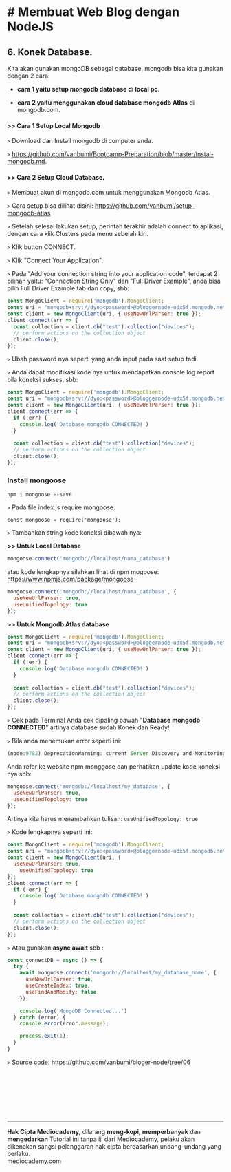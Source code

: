 # # Membuat Web Blog dengan NodeJS



## 6. Konek Database.

Kita akan gunakan mongoDB sebagai database, mongodb bisa kita gunakan dengan 2 cara:

* **cara 1 yaitu setup mongodb database di local pc**. 

* **cara 2 yaitu menggunakan cloud database mongodb Atlas** di mongodb.com.



#### >> Cara 1  Setup Local Mongodb

```>``` Download dan Install mongodb di computer anda.

```>``` https://github.com/vanbumi/Bootcamp-Preparation/blob/master/Instal-mongodb.md.



#### >> Cara 2 Setup Cloud Database.

```>``` Membuat akun di mongodb.com untuk menggunakan Mongodb Atlas.

```>``` Cara setup bisa dilihat disini: https://github.com/vanbumi/setup-mongodb-atlas

```>``` Setelah selesai lakukan setup, perintah terakhir adalah connect to aplikasi, dengan cara klik Clusters pada menu sebelah kiri.

```>``` Klik button CONNECT.

```>``` Klik "Connect Your Application".

```>``` Pada "Add your connection string into your application code", terdapat 2 pilihan yaitu: "Connection String Only" dan "Full Driver Example", anda bisa pilih Full Driver Example tab dan copy, sbb:

``` javascript
const MongoClient = require('mongodb').MongoClient;
const uri = "mongodb+srv://dyo:<password>@bloggernode-udx5f.mongodb.net/test?retryWrites=true&w=majority";
const client = new MongoClient(uri, { useNewUrlParser: true });
client.connect(err => {
  const collection = client.db("test").collection("devices");
  // perform actions on the collection object
  client.close();
});
```

```>``` Ubah password nya seperti yang anda input pada saat setup tadi.

```>``` Anda dapat modifikasi kode nya untuk mendapatkan console.log report bila koneksi sukses, sbb:

``` javascript
const MongoClient = require('mongodb').MongoClient;
const uri = "mongodb+srv://dyo:<password>@bloggernode-udx5f.mongodb.net/test?retryWrites=true&w=majority";
const client = new MongoClient(uri, { useNewUrlParser: true });
client.connect(err => {
  if (!err) {
    console.log('Database mongodb CONNECTED!')
  }
  
  const collection = client.db("test").collection("devices");
  // perform actions on the collection object
  client.close();
});
```



### Install mongoose

```
npm i mongoose --save
```

```>``` Pada file index.js require mongoose:

```
const mongoose = require('mongoose');
```

```>``` Tambahkan string kode koneksi dibawah nya:



**>> Untuk Local Database**

```javascript
mongoose.connect('mongodb://localhost/nama_database')
```

atau kode lengkapnya silahkan lihat di npm mogoose: https://www.npmjs.com/package/mongoose

```javascript
mongoose.connect('mongodb://localhost/nama_database', {
  useNewUrlParser: true,
  useUnifiedTopology: true
});
```



**>> Untuk Mongodb Atlas database**

```javascript
const MongoClient = require('mongodb').MongoClient;
const uri = "mongodb+srv://dyo:<password>@bloggernode-udx5f.mongodb.net/test?retryWrites=true&w=majority";
const client = new MongoClient(uri, { useNewUrlParser: true });
client.connect(err => {
  if (!err) {
    console.log('Database mongodb CONNECTED!')
  }
  
  const collection = client.db("test").collection("devices");
  // perform actions on the collection object
  client.close();
});
```



```>``` Cek pada Terminal Anda cek dipaling bawah "**Database mongodb CONNECTED**" artinya database sudah Konek dan Ready!

```>``` Bila anda menemukan error seperti ini:

``` javascript
(node:9782) DeprecationWarning: current Server Discovery and Monitoring engine is deprecated, and will be removed in a future version. To use the new Server Discover and Monitoring engine, pass option { useUnifiedTopology: true } to the MongoClient constructor.
```

Anda refer ke website npm monggose dan perhatikan update kode koneksi nya sbb:

```javascript
mongoose.connect('mongodb://localhost/my_database', {
  useNewUrlParser: true,
  useUnifiedTopology: true
});
```

Artinya kita harus menambahkan tulisan: ```useUnifiedTopology: true```

```>``` Kode lengkapnya seperti ini:

```javascript
const MongoClient = require('mongodb').MongoClient;
const uri = "mongodb+srv://dyo:<password>@bloggernode-udx5f.mongodb.net/test?retryWrites=true&w=majority";
const client = new MongoClient(uri, { 
  useNewUrlParser: true,
	useUnifiedTopology: true
});
client.connect(err => {
  if (!err) {
    console.log('Database mongodb CONNECTED!')
  }
  
  const collection = client.db("test").collection("devices");
  // perform actions on the collection object
  client.close();
});
```



```>``` Atau gunakan **async await** sbb :

```javascript
const connectDB = async () => {
  try {
    await mongoose.connect('mongodb://localhost/my_database_name', {
      useNewUrlParser: true,
      useCreateIndex: true,
      useFindAndModify: false
    });

    console.log('MongoDB Connected...')
  } catch (error) {
    console.error(error.message);

    process.exit(1);
  }
}
```





```>``` Source code: https://github.com/vanbumi/bloger-node/tree/06





<br>

<br>

<br>

<br>

<br>

<br>

<hr>

**Hak Cipta Mediocademy**, dilarang **meng-kopi**, **memperbanyak** dan **mengedarkan** Tutorial ini tanpa iji dari Mediocademy,  pelaku akan dikenakan sangsi pelanggaran hak cipta berdasarkan undang-undang yang berlaku. <br> mediocademy.com

